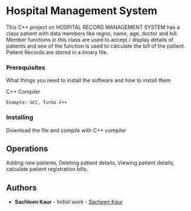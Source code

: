 # Hospital Management System

This C++ project on HOSPITAL RECORD MANAGEMENT SYSTEM has a class patient with data members like regno, name, age, doctor and bill. Member functions in this class are used to accept / display details of patients and one of the function is used to calculate the bill of the patient. Patient Records are stored in a binary file.

### Prerequisites

What things you need to install the software and how to install them

C++ Compiler 

```
Example: GCC, Turbo C++
```

### Installing

Download the file and compile with C++ compiler


## Operations

Adding new patients, Deleting patient details, Viewing patient details, calculate patient registration bills.


## Authors

* **Sachleen Kaur** - *Initial work* - [Sacheen Kaur](https://github.com/sachleen11)

